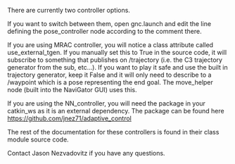 There are currently two controller options.

If you want to switch between them, open gnc.launch and edit the
line defining the pose_controller node according to the comment there.

If you are using MRAC controller, you will notice a class attribute
called use_external_tgen. If you manually set this to True in the source
code, it will subscribe to something that publishes on /trajectory (i.e.
the C3 trajectory generator from the sub, etc...). If you want to play it
safe and use the built in trajectory generator, keep it False and
it will only need to describe to a /waypoint which is a pose representing
the end goal. The move_helper node (built into the NaviGator GUI) uses this.

If you are using the NN_controller, you will need the package in your
catkin_ws as it is an external dependency. The package can be found here
https://github.com/jnez71/adaptive_control

The rest of the documentation for these controllers is found in their class
module source code.

Contact Jason Nezvadovitz if you have any questions.
